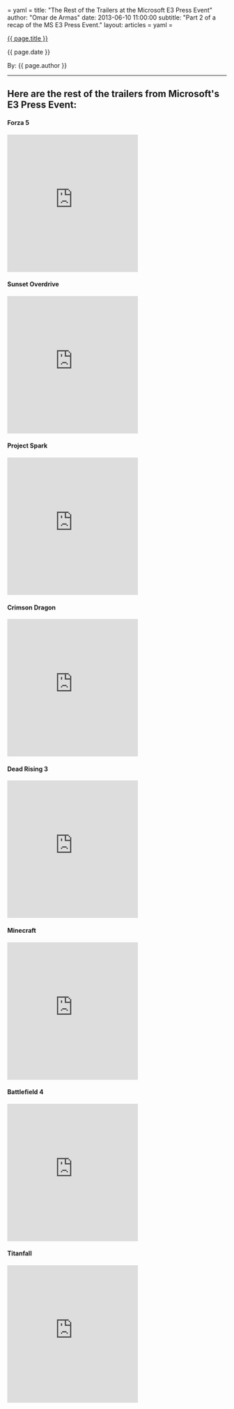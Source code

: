 = yaml =
title: "The Rest of the Trailers at the Microsoft E3 Press Event"
author: "Omar de Armas"
date: 2013-06-10 11:00:00
subtitle: "Part 2 of a recap of the MS E3 Press Event."
layout: articles
= yaml =

<a href="{{ page.url }}" class='postTitleLink'><p class='postTitle'>{{ page.title }}</p></a>
<p class='postPublished'>{{ page.date }}</p>
<p class='postAuthor'>By: {{ page.author }}</p>
<hr>
<h2>Here are the rest of the trailers  from Microsoft's E3 Press Event:</h2>

<h4>Forza 5</h4>

<div class="vid_container">
  <iframe frameborder="0" height="315" src="http://www.youtube.com/embed/iYTx9DFWMSI"></iframe>
</div>

<h4>Sunset Overdrive</h4>

<div class="vid_container">
  <iframe frameborder="0" height="315" src="http://www.youtube.com/embed/FqJdZQPBDF0"></iframe>
</div>

<h4>Project Spark</h4>

<div class="vid_container">
  <iframe frameborder="0" height="315" src="http://www.youtube.com/embed/0zmW_irRWgE"></iframe>
</div>

<h4>Crimson Dragon</h4>

<div class="vid_container">
  <iframe frameborder="0" height="315" src="http://www.youtube.com/embed/9_GDszac6X0"></iframe>
</div>

<h4>Dead Rising 3</h4>

<div class="vid_container">
  <iframe frameborder="0" height="315" src="http://www.youtube.com/embed/gLPKIW81wNA"></iframe>
</div>

<h4>Minecraft</h4>

<div class="vid_container">
  <iframe frameborder="0" height="315" src="http://www.youtube.com/embed/unVcuWYW0GI"></iframe>
</div>

<h4>Battlefield 4</h4>

<div class="vid_container">
  <iframe frameborder="0" height="315" src="http://www.youtube.com/embed/IEZhbV9s1Ag"></iframe>
</div>

<h4>Titanfall</h4>

<div class="vid_container">
  <iframe frameborder="0" height="315" src="http://www.youtube.com/embed/goe6IB1DLZU"></iframe>
</div>
